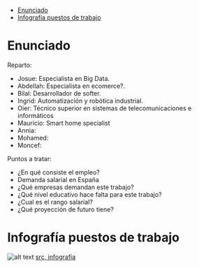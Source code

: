 
- [Enunciado](#enunciado)
- [Infografía puestos de trabajo](#infografía-puestos-de-trabajo)


# Enunciado

Reparto:
- Josue: Especialista en Big Data.
- Abdellah: Especialista en ecomerce?.
- Bilal: Desarrollador de softer.
- Ingrid: Automatización y robótica industrial.
- Oier: Técnico superior en sistemas de telecomunicaciones e informáticos
- Mauricio: Smart home specialist
- Annia: 
- Mohamed: 
- Moncef: 

Puntos a tratar: 
- ¿En qué consiste el empleo?
- Demanda salarial en España
- ¿Qué empresas demandan este trabajo?
- ¿Qué nivel educativo hace falta para este trabajo?
- ¿Cual es el rango salarial?
- ¿Qué proyección de futuro tiene?

# Infografía puestos de trabajo

![alt text](InfografíaPuestosDeTrabajo.png)
[src, infografía](lanbidetrabajos.excalidraw)